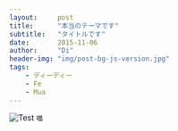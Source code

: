 ```yaml
---
layout:     post
title:      "本当のテーマです"
subtitle:   "タイトルです"
date:       2015-11-06
author:     "Di"
header-img: "img/post-bg-js-version.jpg"
tags:
    - ディーディー
    - Fe
    - Mua
---
```


![Test](/img/in-post/home-bg-art.jpg)
<small class="img-hint">喵</small>
